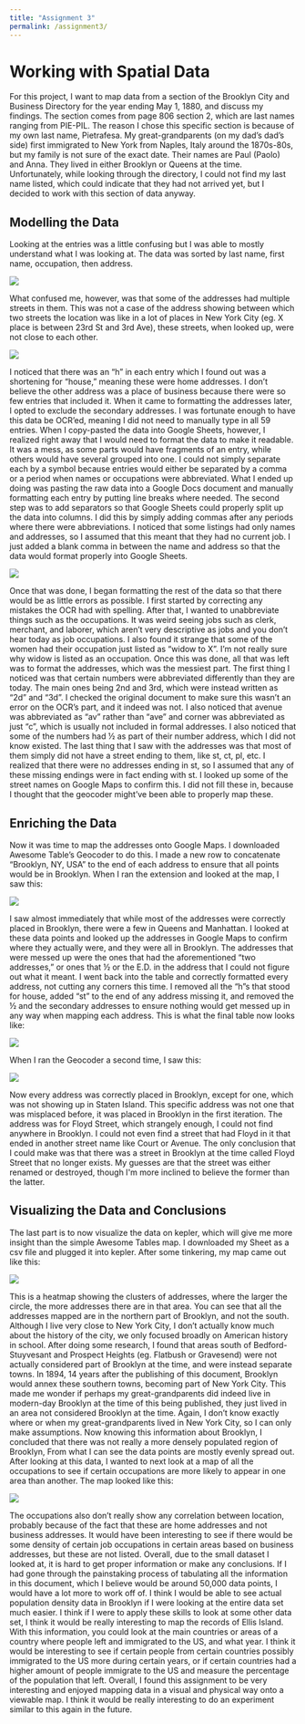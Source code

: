 ```yaml
---
title: "Assignment 3"
permalink: /assignment3/
---
```


# Working with Spatial Data

For this project, I want to map data from a section of the Brooklyn City and Business Directory for the year ending May 1, 1880, and discuss my findings. The section comes from page 806 section 2, which are last names ranging from PIE-PIL. The reason I chose this specific section is because of my own last name, Pietrafesa. My great-grandparents (on my dad’s dad’s side) first immigrated to New York from Naples, Italy around the 1870s-80s, but my family is not sure of the exact date. Their names are Paul (Paolo) and Anna. They lived in either Brooklyn or Queens at the time. Unfortunately, while looking through the directory, I could not find my last name listed, which could indicate that they had not arrived yet, but I decided to work with this section of data anyway.

## Modelling the Data

Looking at the entries was a little confusing but I was able to mostly understand what I was looking at. The data was sorted by last name, first name, occupation, then address.

![](/assets/images/assignment3/original.png)

What confused me, however, was that some of the addresses had multiple streets in them. This was not a case of the address showing between which two streets the location was like in a lot of places in New York City (eg. X place is between 23rd St and 3rd Ave), these streets, when looked up, were not close to each other. 

![](/assets/images/assignment3/doubleaddress.png)

I noticed that there was an “h” in each entry which I found out was a shortening for “house,” meaning these were home addresses. I don’t believe the other address was a place of business because there were so few entries that included it. When it came to formatting the addresses later, I opted to exclude the secondary addresses. I was fortunate enough to have this data be OCR’ed, meaning I did not need to manually type in all 59 entries. When I copy-pasted the data into Google Sheets, however, I realized right away that I would need to format the data to make it readable. It was a mess, as some parts would have fragments of an entry, while others would have several grouped into one. I could not simply separate each by a symbol because entries would either be separated by a comma or a period when names or occupations were abbreviated. What I ended up doing was pasting the raw data into a Google Docs document and manually formatting each entry by putting line breaks where needed. The second step was to add separators so that Google Sheets could properly split up the data into columns. I did this by simply adding commas after any periods where there were abbreviations. I noticed that some listings had only names and addresses, so I assumed that this meant that they had no current job. I just added a blank comma in between the name and address so that the data would format properly into Google Sheets.

![](/assets/images/assignment3/formatted.png)

Once that was done, I began formatting the rest of the data so that there would be as little errors as possible. I first started by correcting any mistakes the OCR had with spelling. After that, I wanted to unabbreviate things such as the occupations. It was weird seeing jobs such as clerk, merchant, and laborer, which aren’t very descriptive as jobs and you don’t hear today as job occupations. I also found it strange that some of the women had their occupation just listed as “widow to X”. I’m not really sure why widow is listed as an occupation. Once this was done, all that was left was to format the addresses, which was the messiest part. The first thing I noticed was that certain numbers were abbreviated differently than they are today. The main ones being 2nd and 3rd, which were instead written as “2d” and “3d”. I checked the original document to make sure this wasn’t an error on the OCR’s part, and it indeed was not. I also noticed that avenue was abbreviated as “av” rather than “ave” and corner was abbreviated as just “c”, which is usually not included in formal addresses. I also noticed that some of the numbers had ½ as part of their number address, which I did not know existed. The last thing that I saw with the addresses was that most of them simply did not have a street ending to them, like st, ct, pl, etc. I realized that there were no addresses ending in st, so I assumed that any of these missing endings were in fact ending with st. I looked up some of the street names on Google Maps to confirm this. I did not fill these in, because I thought that the geocoder might’ve been able to properly map these.

## Enriching the Data

Now it was time to map the addresses onto Google Maps. I downloaded Awesome Table’s Geocoder to do this. I made a new row to concatenate “Brooklyn, NY, USA” to the end of each address to ensure that all points would be in Brooklyn. When I ran the extension and looked at the map, I saw this:

![](/assets/images/assignment3/awesmap1.png)

I saw almost immediately that while most of the addresses were correctly placed in Brooklyn, there were a few in Queens and Manhattan. I looked at these data points and looked up the addresses in Google Maps to confirm where they actually were, and they were all in Brooklyn. The addresses that were messed up were the ones that had the aforementioned “two addresses,” or ones that ½ or the E.D. in the address that I could not figure out what it meant. I went back into the table and correctly formatted every address, not cutting any corners this time. I removed all the “h”s that stood for house, added “st” to the end of any address missing it, and removed the ½ and the secondary addresses to ensure nothing would get messed up in any way when mapping each address. This is what the final table now looks like:

![](/assets/images/assignment3/table.png)


When I ran the Geocoder a second time, I saw this:

![](/assets/images/assignment3/awesmap2.png)

Now every address was correctly placed in Brooklyn, except for one, which was not showing up in Staten Island. This specific address was not one that was misplaced before, it was placed in Brooklyn in the first iteration. The address was for Floyd Street, which strangely enough, I could not find anywhere in Brooklyn. I could not even find a street that had Floyd in it that ended in another street name like Court or Avenue. The only conclusion that I could make was that there was a street in Brooklyn at the time called Floyd Street that no longer exists. My guesses are that the street was either renamed or destroyed, though I'm more inclined to believe the former than the latter.

## Visualizing the Data and Conclusions

The last part is to now visualize the data on kepler, which will give me more insight than the simple Awesome Tables map. I downloaded my Sheet as a csv file and plugged it into kepler. After some tinkering, my map came out like this:

![](/assets/images/assignment3/keplocation.png)

This is a heatmap showing the clusters of addresses, where the larger the circle, the more addresses there are in that area. You can see that all the addresses mapped are in the northern part of Brooklyn, and not the south. Although I live very close to New York City, I don’t actually know much about the history of the city, we only focused broadly on American history in school. After doing some research, I found that areas south of Bedford-Stuyvesant and Prospect Heights (eg. Flatbush or Gravesend) were not actually considered part of Brooklyn at the time, and were instead separate towns. In 1894, 14 years after the publishing of this document, Brooklyn would annex these southern towns, becoming part of New York City. This made me wonder if perhaps my great-grandparents did indeed live in modern-day Brooklyn at the time of this being published, they just lived in an area not considered Brooklyn at the time. Again, I don’t know exactly where or when my great-grandparents lived in New York City, so I can only make assumptions. Now knowing this information about Brooklyn, I concluded that there was not really a more densely populated region of Brooklyn, From what I can see the data points are mostly evenly spread out. After looking at this data, I wanted to next look at a map of all the occupations to see if certain occupations are more likely to appear in one area than another. The map looked like this:

![](/assets/images/assignment3/kepjobs.png)

The occupations also don’t really show any correlation between location, probably because of the fact that these are home addresses and not business addresses. It would have been interesting to see if there would be some density of certain job occupations in certain areas based on business addresses, but these are not listed. Overall, due to the small dataset I looked at, it is hard to get proper information or make any conclusions. If I had gone through the painstaking process of tabulating all the information in this document, which I believe would be around 50,000 data points, I would have a lot more to work off of. I think I would be able to see actual population density data in Brooklyn if I were looking at the entire data set much easier. I think if I were to apply these skills to look at some other data set, I think it would be really interesting to map the records of Ellis Island. With this information, you could look at the main countries or areas of a country where people left and immigrated to the US, and what year. I think it would be interesting to see if certain people from certain countries possibly immigrated to the US more during certain years, or if certain countries had a higher amount of people immigrate to the US and measure the percentage of the population that left. Overall, I found this assignment to be very interesting and enjoyed mapping data in a visual and physical way onto a viewable map. I think it would be really interesting to do an experiment similar to this again in the future.
